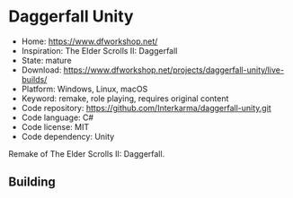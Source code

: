 # Daggerfall Unity

- Home: https://www.dfworkshop.net/
- Inspiration: The Elder Scrolls II: Daggerfall
- State: mature
- Download: https://www.dfworkshop.net/projects/daggerfall-unity/live-builds/
- Platform: Windows, Linux, macOS
- Keyword: remake, role playing, requires original content
- Code repository: https://github.com/Interkarma/daggerfall-unity.git
- Code language: C#
- Code license: MIT
- Code dependency: Unity

Remake of The Elder Scrolls II: Daggerfall.

## Building
